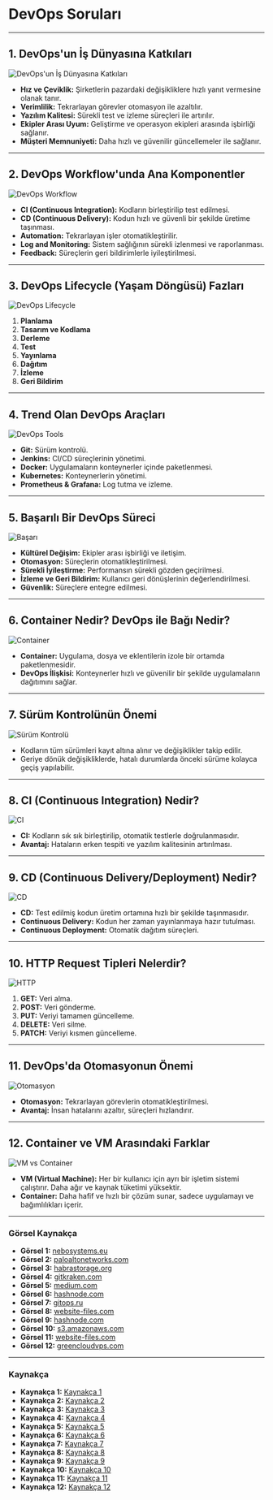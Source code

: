 # DevOps Soruları
---
## 1. DevOps'un İş Dünyasına Katkıları

![DevOps'un İş Dünyasına Katkıları](https://nebosystems.eu/wp-content/uploads/2024/02/devops-services-1.jpg)

- **Hız ve Çeviklik:** Şirketlerin pazardaki değişikliklere hızlı yanıt vermesine olanak tanır.
- **Verimlilik:** Tekrarlayan görevler otomasyon ile azaltılır.
- **Yazılım Kalitesi:** Sürekli test ve izleme süreçleri ile artırılır.
- **Ekipler Arası Uyum:** Geliştirme ve operasyon ekipleri arasında işbirliği sağlanır.
- **Müşteri Memnuniyeti:** Daha hızlı ve güvenilir güncellemeler ile sağlanır.

---

## 2. DevOps Workflow'unda Ana Komponentler

![DevOps Workflow](https://www.paloaltonetworks.com/content/dam/pan/en_US/images/cyberpedia/devops.png)

- **CI (Continuous Integration):** Kodların birleştirilip test edilmesi.
- **CD (Continuous Delivery):** Kodun hızlı ve güvenli bir şekilde üretime taşınması.
- **Automation:** Tekrarlayan işler otomatikleştirilir.
- **Log and Monitoring:** Sistem sağlığının sürekli izlenmesi ve raporlanması.
- **Feedback:** Süreçlerin geri bildirimlerle iyileştirilmesi.

---

## 3. DevOps Lifecycle (Yaşam Döngüsü) Fazları

![DevOps Lifecycle](https://habrastorage.org/getpro/habr/upload_files/b5e/0e2/91d/b5e0e291df43c4a7caeb985d54177be5.png)

1. **Planlama**
2. **Tasarım ve Kodlama**
3. **Derleme**
4. **Test**
5. **Yayınlama**
6. **Dağıtım**
7. **İzleme**
8. **Geri Bildirim**

---

## 4. Trend Olan DevOps Araçları

![DevOps Tools](https://www.gitkraken.com/wp-content/uploads/2021/06/og-devops-dark-e1624654502560.png)

- **Git:** Sürüm kontrolü.
- **Jenkins:** CI/CD süreçlerinin yönetimi.
- **Docker:** Uygulamaların konteynerler içinde paketlenmesi.
- **Kubernetes:** Konteynerlerin yönetimi.
- **Prometheus & Grafana:** Log tutma ve izleme.

---

## 5. Başarılı Bir DevOps Süreci

![Başarı](https://miro.medium.com/v2/resize:fit:1400/1*luCZ2LuvkuNxJWPS2KjV_Q.png)

- **Kültürel Değişim:** Ekipler arası işbirliği ve iletişim.
- **Otomasyon:** Süreçlerin otomatikleştirilmesi.
- **Sürekli İyileştirme:** Performansın sürekli gözden geçirilmesi.
- **İzleme ve Geri Bildirim:** Kullanıcı geri dönüşlerinin değerlendirilmesi.
- **Güvenlik:** Süreçlere entegre edilmesi.

---

## 6. Container Nedir? DevOps ile Bağı Nedir?

![Container](https://cdn.hashnode.com/res/hashnode/image/upload/v1700133534084/a47f0002-88b2-4343-9dfb-7dcd59d32d3a.png?w=1600&h=840&fit=crop&crop=entropy&auto=compress,format&format=webp)

- **Container:** Uygulama, dosya ve eklentilerin izole bir ortamda paketlenmesidir.
- **DevOps İlişkisi:** Konteynerler hızlı ve güvenilir bir şekilde uygulamaların dağıtımını sağlar.

---

## 7. Sürüm Kontrolünün Önemi

![Sürüm Kontrolü](https://gitops.ru/img/gitops.png)

- Kodların tüm sürümleri kayıt altına alınır ve değişiklikler takip edilir.
- Geriye dönük değişikliklerde, hatalı durumlarda önceki sürüme kolayca geçiş yapılabilir.

---

## 8. CI (Continuous Integration) Nedir?

![CI](https://assets-global.website-files.com/64a01cd18357f65c0f873b79/64d3cfa4ca7fe84ad2aa8f4b_blog-post1.jpg)

- **CI:** Kodların sık sık birleştirilip, otomatik testlerle doğrulanmasıdır.
- **Avantaj:** Hataların erken tespiti ve yazılım kalitesinin artırılması.

---

## 9. CD (Continuous Delivery/Deployment) Nedir?

![CD](https://cdn.hashnode.com/res/hashnode/image/upload/v1694983021885/2f74856c-4d51-486a-862a-0cff00b9d5b6.png)

- **CD:** Test edilmiş kodun üretim ortamına hızlı bir şekilde taşınmasıdır.
- **Continuous Delivery:** Kodun her zaman yayınlanmaya hazır tutulması.
- **Continuous Deployment:** Otomatik dağıtım süreçleri.

---

## 10. HTTP Request Tipleri Nelerdir?

![HTTP](https://s3.amazonaws.com/media-p.slid.es/uploads/1024155/images/6056460/pasted-from-clipboard.png)

1. **GET:** Veri alma.
2. **POST:** Veri gönderme.
3. **PUT:** Veriyi tamamen güncelleme.
4. **DELETE:** Veri silme.
5. **PATCH:** Veriyi kısmen güncelleme.

---

## 11. DevOps'da Otomasyonun Önemi

![Otomasyon](https://assets-global.website-files.com/64a01cd18357f65c0f873b79/64d3cfa4ca7fe84ad2aa8f4b_blog-post1.jpg)

- **Otomasyon:** Tekrarlayan görevlerin otomatikleştirilmesi.
- **Avantaj:** İnsan hatalarını azaltır, süreçleri hızlandırır.

---

## 12. Container ve VM Arasındaki Farklar

![VM vs Container](https://blog.greencloudvps.com/wp-content/uploads/2024/02/container-vs-vm-1.jpg)

- **VM (Virtual Machine):** Her bir kullanıcı için ayrı bir işletim sistemi çalıştırır. Daha ağır ve kaynak tüketimi yüksektir.
- **Container:** Daha hafif ve hızlı bir çözüm sunar, sadece uygulamayı ve bağımlılıkları içerir.

---

### Görsel Kaynakça

- **Görsel 1:** [nebosystems.eu](https://nebosystems.eu/)
- **Görsel 2:** [paloaltonetworks.com](https://www.paloaltonetworks.com/)
- **Görsel 3:** [habrastorage.org](https://habrastorage.org/getpro)
- **Görsel 4:** [gitkraken.com](https://www.gitkraken.com/)
- **Görsel 5:** [medium.com](https://miro.medium.com/)
- **Görsel 6:** [hashnode.com](https://cdn.hashnode.com/)
- **Görsel 7:** [gitops.ru](https://gitops.ru/)
- **Görsel 8:** [website-files.com](https://assets-global.website-files.com/)
- **Görsel 9:** [hashnode.com](https://cdn.hashnode.com/)
- **Görsel 10:** [s3.amazonaws.com](https://s3.amazonaws.com/)
- **Görsel 11:** [website-files.com](https://assets-global.website-files.com/)
- **Görsel 12:** [greencloudvps.com](https://blog.greencloudvps.com/)
---

### Kaynakça

- **Kaynakça 1:** [Kaynakça 1](https://medium.com/search?q=Devops+Türkçe)
- **Kaynakça 2:** [Kaynakça 2](https://devopsturkey.org/)
- **Kaynakça 3:** [Kaynakça 3](https://medium.com/batech/docker-nedir-docker-kavramlar%C4%B1-avantajlar%C4%B1-901b37742ee0)
- **Kaynakça 4:** [Kaynakça 4](https://aws.amazon.com/tr/)
- **Kaynakça 5:** [Kaynakça 5](https://www.datamarket.com.tr/)
- **Kaynakça 6:** [Kaynakça 6](https://cdn.hashnode.com/)
- **Kaynakça 7:** [Kaynakça 7](https://talentgrid.io/tr/ci-cd-nedir-en-iyi-ci-cd-araclari/)
- **Kaynakça 8:** [Kaynakça 8](https://yteblog.bilgem.tubitak.gov.tr/devops-nedir)
- **Kaynakça 9:** [Kaynakça 9](https://snapbytes.com/devops-vs-sdlc-temel-farklar-1/)
- **Kaynakça 10:** [Kaynakça 10](https://www.msazureturkey.com/devops-source-control-surum-kontrolu/)
- **Kaynakça 11:** [Kaynakça 11](https://www.msazureturkey.com/)
- **Kaynakça 12:** [Kaynakça 12](https://bilginc.com/tr/blog/devops-lifecycle-nedir-1323/)
